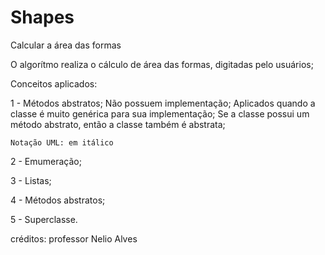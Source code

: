 # Shapes
Calcular a área das formas

O algorítmo realiza o cálculo de área das formas, digitadas pelo usuários;

Conceitos aplicados:

1 - Métodos abstratos;
    Não possuem implementação;
    Aplicados quando a classe é muito genérica para sua implementação;
    Se a classe possui um método abstrato, então a classe também é abstrata;

    Notação UML: em itálico
    
2 - Emumeração;

3 - Listas;

4 - Métodos abstratos;

5 - Superclasse.



créditos: professor Nelio Alves

